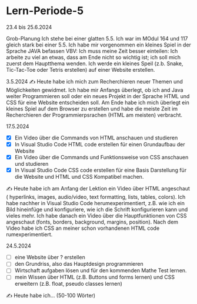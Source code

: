 # Lern-Periode-5

23.4 bis 25.6.2024

Grob-Planung
Ich stehe bei einer glatten 5.5. Ich war im MOdul 164 und 117 gleich stark bei einer 5.5.
Ich habe mir vorgenommen ein kleines Spiel in der Sprache JAVA befassen
VBV: Ich muss meine Zeit besser einteilen: Ich arbeite zu viel an etwas, dass am Ende nicht so wichtig ist; ich soll mich zuerst dem Hauptthema wenden.
Ich werde ein kleines Speil (z.b. Snake, Tic-Tac-Toe oder Tetris erstellen) auf einer Website erstellen.

3.5.2024
✍️ Heute habe ich mich zum Recherchieren neuer Themen und Möglichkeiten gewidmet. Ich habe mir Anfangs überlegt, ob ich and Java weiter Programmieren soll oder ein neues Projekt in der Sprache HTML und CSS für eine Website entscheiden soll. Am Ende habe ich mich überlegt ein kleines Spiel auf dem Browser zu erstellen und habe die meiste Zeit im Recherchieren der Programmierpsrachen (HTML am meisten) verbracht.

17.5.2024
- [x] Ein Video über die Commands von HTML anschauen und studieren
- [x] In Visual Studio Code HTML code erstellen für einen Grundaufbau der Website
- [x] Ein Video über die Commands und Funktionsweise von CSS anschauen und studieren
- [x] In Visual Studio Code CSS code erstellen für eine Basis Darstellung für die Website und HTML und CSS Kompatibel machen.

✍️ Heute habe ich am Anfang der Lektion ein Video über HTML angeschaut ( hyperlinks, images, audio/video, text formatting, lists, tables, colors). Ich habe nachher in Visual Studio Code herumexperimentiert, z.B. wie ich ein Bild hineinfüge und konfiguriere, wie ich die Schrift konfigurieren kann und vieles mehr. Ich habe danach ein Video über die Hauptfunktionen von CSS angeschaut (fonts, borders, background, margins, position). Nach dem Video habe ich CSS an meiner schon vorhandenen HTML code rumexperimentiert.

24.5.2024
- [ ] eine Website über ? erstellen
- [ ] den Grundriss, also das Hauptdesign programmieren
- [ ] Wirtschaft aufgaben lösen und für den kommenden Mathe Test lernen.
- [ ] mein Wissen über HTML (z.B. Buttons und forms lernen) und CSS erweitern (z.B. float, pseudo classes lernen)

✍️ Heute habe ich... (50-100 Wörter)
